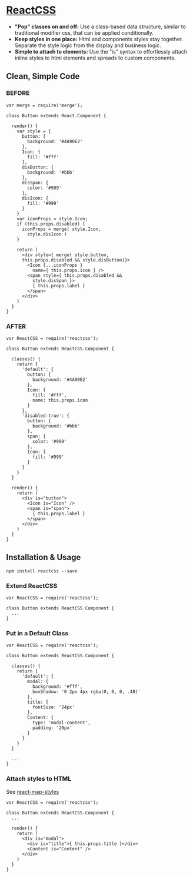 # [ReactCSS](http://reactcss.com/)

* **"Pop" classes on and off:** Use a class-based data structure, similar to traditional modifier css, that can be applied conditionally.
* **Keep styles in one place:** Html and components styles stay together. Separate the style logic from the display and business logic.
* **Simple to attach to elements:** Use the "is" syntax to effortlessly attach inline styles to html elements and spreads to custom components.

## Clean, Simple Code

### BEFORE
```
var merge = require('merge');

class Button extends React.Component {

  render() {
    var style = {
      button: {
        background: '#4A90E2'
      },
      Icon: {
        fill: '#fff'
      },
      disButton: {
        background: '#bbb'
      },
      disSpan: {
        color: '#999'
      },
      disIcon: {
        fill: '#999'
      }
    }
    var iconProps = style.Icon;
    if (this.props.disabled) {
      iconProps = merge( style.Icon,
        style.disIcon )
    }

    return (
      <div style={ merge( style.button,
      this.props.disabled && style.disButton)}>
        <Icon {...iconProps }
          name={ this.props.icon } />
        <span style={ this.props.disabled &&
          style.disSpan }>
          { this.props.label }
        </span>
      </div>
    )
  }
}
```

### AFTER
```
var ReactCSS = require('reactcss');

class Button extends ReactCSS.Component {

  classes() {
    return {
      'default': {
        button: {
          background: '#4A90E2'
        },
        Icon: {
          fill: '#fff',
          name: this.props.icon
        }
      },
      'disabled-true': {
        button: {
          background: '#bbb'
        },
        span: {
          color: '#999'
        },
        Icon: {
          fill: '#999'
        }
      }
    }
  }

  render() {
    return (
      <div is="button">
        <Icon is="Icon" />
        <span is="span">
          { this.props.label }
        </span>
      </div>
    )
  }
}
```

## Installation & Usage

```
npm install reactcss --save
```

### Extend ReactCSS
```
var ReactCSS = require('reactcss');

class Button extends ReactCSS.Component {
  ...
}
```

### Put in a Default Class
```
var ReactCSS = require('reactcss');

class Button extends ReactCSS.Component {

  classes() {
    return {
      'default': {
        modal: {
          background: '#fff',
          boxShadow: '0 2px 4px rgba(0, 0, 0, .48)'
        },
        title: {
          fontSize: '24px'
        },
        Content: {
          type: 'modal-content',
          padding: '20px'
        }
      }
    }
  }

  ...
}
```

### Attach styles to HTML
See [react-map-styles](http://github.com/casesandberg/react-map-styles)
```
var ReactCSS = require('reactcss');

class Button extends ReactCSS.Component {
  ...

  render() {
    return (
      <div is="modal">
        <div is="title">{ this.props.title }</div>
        <Content is="Content" />
      </div>
    )
  }
}
```
